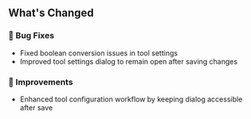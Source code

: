 ## What's Changed

### 🐛 Bug Fixes
- Fixed boolean conversion issues in tool settings
- Improved tool settings dialog to remain open after saving changes

### 🔧 Improvements
- Enhanced tool configuration workflow by keeping dialog accessible after save
